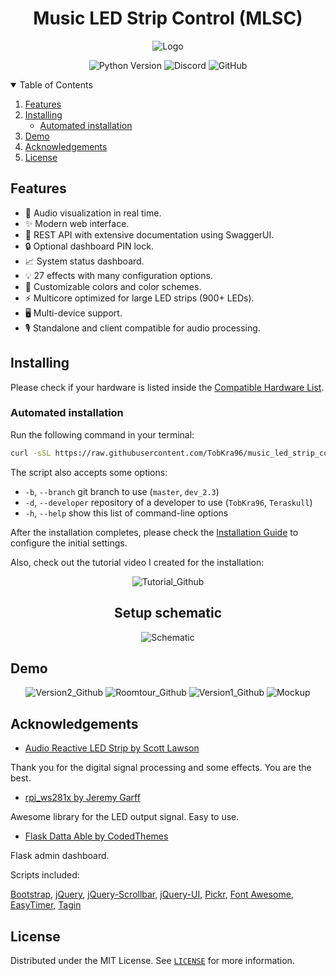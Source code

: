 <h1 align="center">
  Music LED Strip Control (MLSC)
</h1>

<p align="center">
    <img src="https://user-images.githubusercontent.com/24798198/107574531-1d6d7300-6bef-11eb-8d7f-83c42a5784d2.png" alt="Logo" />
</p>

<p align="center">
  <a style="text-decoration:none" href="https://www.python.org/downloads/release/python-3711/">
    <img src="https://img.shields.io/badge/python-3.7+-blue.svg?color=3498DB&style=flat-square" alt="Python Version" />
  </a>
  <a style="text-decoration:none" href="https://discord.gg/bMmWYGcz/">
    <img src="https://img.shields.io/discord/774182494277992478?color=3498DB&style=flat-square&label=discord" alt="Discord" />
  </a>
  <a style="text-decoration:none" href="https://github.com/TobKra96/music_led_strip_control/blob/master/LICENSE">
    <img src="https://img.shields.io/github/license/TobKra96/music_led_strip_control?color=3498DB&style=flat-square" alt="GitHub" />
  </a>
</p>


<details open="open">
  <summary>Table of Contents</summary>
  <ol>
    <li><a href="#features">Features</a></li>
    <li>
      <a href="#installing">Installing</a>
      <ul>
        <li><a href="#automated-installation">Automated installation</a></li>
      </ul>
    </li>
    <li><a href="#demo">Demo</a></li>
    <li><a href="#acknowledgements">Acknowledgements</a></li>
    <li><a href="#license">License</a></li>
  </ol>
</details>


## Features

- 🎵 Audio visualization in real time.
- ✨ Modern web interface.
- 📝 REST API with extensive documentation using SwaggerUI.
- 🔒 Optional dashboard PIN lock.
- 📈 System status dashboard.
- 💡 27 effects with many configuration options.
- 🎨 Customizable colors and color schemes.
- ⚡ Multicore optimized for large LED strips (900+ LEDs).
- 🖥️ Multi-device support.
- 🎙️ Standalone and client compatible for audio processing.


## Installing

Please check if your hardware is listed inside the [Compatible Hardware List](https://github.com/TobKra96/music_led_strip_control/wiki/Compatible-Hardware-List).

### Automated installation
Run the following command in your terminal:
```bash
curl -sSL https://raw.githubusercontent.com/TobKra96/music_led_strip_control/master/setup.sh | sudo bash -s -- -b master
```

The script also accepts some options:

* `-b`, `--branch`       git branch to use (`master`, `dev_2.3`)
* `-d`, `--developer`    repository of a developer to use (`TobKra96`, `Teraskull`)
* `-h`, `--help`         show this list of command-line options

After the installation completes, please check the [Installation Guide](https://github.com/TobKra96/music_led_strip_control/wiki/Installation-Guide#iv-configure-music-led-strip-control) to configure the initial settings.

Also, check out the tutorial video I created for the installation:

<p align="center">
  <a style="text-decoration:none" href="https://youtu.be/ShpOVoOpqrQ">
    <img src="https://user-images.githubusercontent.com/24798198/108500735-87051580-72b0-11eb-8841-65f79421277a.png" alt="Tutorial_Github" />
  </a>
</p>

<h2 align="center">
    Setup schematic
</h2>
<p align="center">
  <a style="text-decoration:none" href="https://github.com/TobKra96/music_led_strip_control/wiki/Installation-Guide">
    <img src="https://user-images.githubusercontent.com/24798198/107310140-209c1e00-6a8c-11eb-8bbb-0e99f63e667c.png" alt="Schematic" />
  </a>
</p>


## Demo

<p align="center">
  <a style="text-decoration:none" href="https://youtu.be/DankmP4riOo">
    <img src="https://user-images.githubusercontent.com/24798198/108499122-24127f00-72ae-11eb-8668-7c720f527c46.png" alt="Version2_Github" />
  </a>
  <a style="text-decoration:none" href="https://youtu.be/eUSX9l89th0">
    <img src="https://user-images.githubusercontent.com/24798198/108499722-0abe0280-72af-11eb-9dc1-f37e3df0b0e7.png" alt="Roomtour_Github" />
  </a>
  <a style="text-decoration:none" href="https://youtu.be/jAL1DfeYQI8">
    <img src="https://user-images.githubusercontent.com/24798198/108499975-68eae580-72af-11eb-9115-594b11f503cf.png" alt="Version1_Github" />
  </a>
  <a style="text-decoration:none" href="">
    <img src="https://user-images.githubusercontent.com/24798198/112079905-48999980-8b81-11eb-846f-30a475092874.png" alt="Mockup" />
  </a>
</p>


## Acknowledgements

* [Audio Reactive LED Strip by Scott Lawson](https://github.com/scottlawsonbc/audio-reactive-led-strip)

Thank you for the digital signal processing and some effects. You are the best.

* [rpi_ws281x by Jeremy Garff](https://github.com/jgarff/rpi_ws281x)

Awesome library for the LED output signal. Easy to use.

* [Flask Datta Able by CodedThemes](https://appseed.us/admin-dashboards/flask-datta-able)

Flask admin dashboard.

Scripts included:

[Bootstrap](https://getbootstrap.com/docs/4.6/),
[jQuery](https://jquery.com/),
[jQuery-Scrollbar](https://github.com/gromo/jquery.scrollbar/),
[jQuery-UI](https://jqueryui.com/),
[Pickr](https://github.com/Simonwep/pickr),
[Font Awesome](https://fontawesome.com),
[EasyTimer](https://github.com/albert-gonzalez/easytimer.js),
[Tagin](https://github.com/erwinheldy/tagin)


## License

Distributed under the MIT License. See [`LICENSE`](https://github.com/TobKra96/music_led_strip_control/blob/master/LICENSE) for more information.
